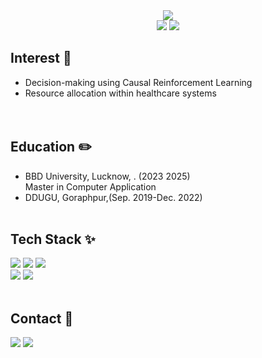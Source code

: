 <div align="center">
    <img src="https://capsule-render.vercel.app/api?type=venom&color=ADD8E6&height=300&section=header&text=Muhamad%20Akmal%20Bae&desc=Data%20Scientist%20in%20Causal%20Decision%20Making&descSize=20&descAlign=70&descAlignY=70&fontColor=4682B4&fontSize=80" />
</div>


<div align="center">
    <img src="https://github.com/muhamadakmal1/github-stats-transparent/blob/output/generated/overview.svg#gh-light-mode-only" />
    <img src="https://github.com/muhamadakmal1/github-stats-transparent/blob/output/generated/languages.svg#gh-light-mode-only" />
</div>


## Interest 🧐
- Decision-making using Causal Reinforcement Learning <br>
- Resource allocation within healthcare systems <br>
<br> <br>


## Education ✏️
- BBD University, Lucknow, . (2023 2025) <br> Master in Computer Application <br>
- DDUGU, Goraphpur,(Sep. 2019-Dec. 2022)
<br> <br>



## Tech Stack ✨
<img src="https://img.shields.io/badge/Python-3776AB?style=for-the-badge&logo=Python&logoColor=white"> <img src="https://img.shields.io/badge/R-276DC3?style=for-the-badge&logo=R&logoColor=white"> <img src="https://img.shields.io/badge/C-A8B9CC?style=for-the-badge&logo=C&logoColor=white">
<br>
<img src="https://img.shields.io/badge/GitHub-181717?style=for-the-badge&logo=GitHub&logoColor=white">
<img src="https://img.shields.io/badge/Slack-4A154B?style=for-the-badge&logo=Slack&logoColor=white">
<br> <br>

## Contact 💬
<a href="mailto:com0901226@korea.ac.kr">
<img src="https://img.shields.io/badge/Gmail-EA4335?style=for-the-badge&logo=Gmail&logoColor=white&link=mailto:com0901226@korea.ac.kr"/></a>
<a href="https://www.instagram.com/matildabae_/">
<img src="https://img.shields.io/badge/Instagram-E4405F?style=for-the-badge&logo=Instagram&logoColor=white&link="https://www.instagram.com/danishsh_a/"/></a> 
<br> <br>
